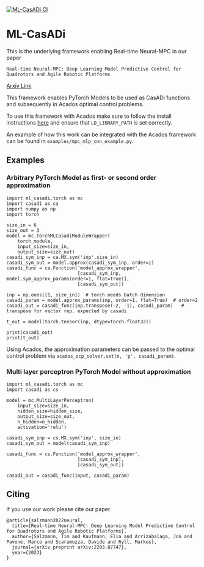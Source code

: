 [![ML-CasADi CI](https://github.com/TUM-AAS/ml-casadi/actions/workflows/python-test.yml/badge.svg)](https://github.com/TUM-AAS/ml-casadi/actions/workflows/python-test.yml)

# ML-CasADi
This is the underlying framework enabling Real-time Neural-MPC in our paper

`Real-time Neural-MPC: Deep Learning Model Predictive Control for Quadrotors and Agile Robotic Platforms`

[Arxiv Link](https://arxiv.org/pdf/2203.07747)

This framework enables PyTorch Models to be used as CasADi functions and subsequently in Acados optimal control problems.

To use this framework with Acados make sure to follow the install instructions [here](https://docs.acados.org/installation/index.html) and ensure that `LD_LIBRARY_PATH` is set correctly.

An example of how this work can be integrated with the Acados framework can be found in
`examples/mpc_mlp_cnn_example.py`.

## Examples
### Arbitrary PyTorch Model as first- or second order approximation
```
import ml_casadi.torch as mc
import casadi as ca
import numpy as np
import torch

size_in = 6
size_out = 3
model = mc.TorchMLCasadiModuleWrapper(
    torch_module,
    input_size=size_in,
    output_size=size_out)
casadi_sym_inp = ca.MX.sym('inp',size_in)
casadi_sym_out = model.approx(casadi_sym_inp, order=1)
casadi_func = ca.Function('model_approx_wrapper',
                          [casadi_sym_inp, model.sym_approx_params(order=1, flat=True)],
                          [casadi_sym_out])

inp = np.ones([1, size_in])  # torch needs batch dimension
casadi_param = model.approx_params(inp, order=1, flat=True)  # order=2
casadi_out = casadi_func(inp.transpose(-2, -1), casadi_param)   # transpose for vector rep. expected by casadi

t_out = model(torch.tensor(inp, dtype=torch.float32))

print(casadi_out)
print(t_out)
```

Using Acados, the approximation parameters can be passed to the optimal control problem via `acados_ocp_solver.set(n, 'p', casadi_param)`.

### Multi layer perceptron PyTorch Model without approximation
```
import ml_casadi.torch as mc
import casadi as cs

model = mc.MultiLayerPerceptron(
    input_size=size_in,
    hidden_size=hidden_size,
    output_size=size_out,
    n_hidden=n_hidden,
    activation='relu')
    
casadi_sym_inp = cs.MX.sym('inp', size_in)
casadi_sym_out = model(casadi_sym_inp)

casadi_func = cs.Function('model_approx_wrapper',
                          [casadi_sym_inp],
                          [casadi_sym_out])

casadi_out = casadi_func(input, casadi_param)
```

## Citing
If you use our work please cite our paper
```
@article{salzmann2022neural,
  title={Real-time Neural-MPC: Deep Learning Model Predictive Control for Quadrotors and Agile Robotic Platforms},
  author={Salzmann, Tim and Kaufmann, Elia and Arrizabalaga, Jon and Pavone, Marco and Scaramuzza, Davide and Ryll, Markus},
  journal={arXiv preprint arXiv:2203.07747},
  year={2023}
}
```